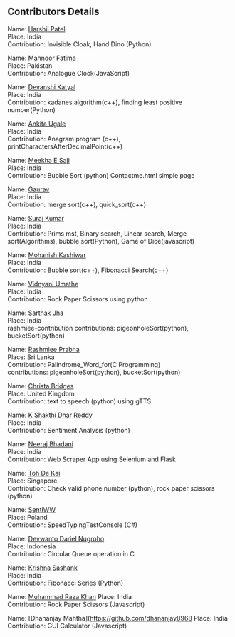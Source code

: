 ## Contributors Details

Name: [Harshil Patel](https://github.com/its-harshil) <br/>
Place: India <br/>
Contribution: Invisible Cloak, Hand Dino (Python)<br/>

Name: [Mahnoor Fatima](https://github.com/Mahnoor123-Fatima) <br/>
Place: Pakistan <br/>
Contribution: Analogue Clock(JavaScript)<br/>

Name: [Devanshi Katyal](https://github.com/devanshi-katyal) <br/>
Place: India <br/>
Contribution: kadanes algorithm(c++), finding least positive number(Python)<br/>

Name: [Ankita Ugale](https://github.com/ankitaugale23) <br/>
Place: India <br/>
Contribution: Anagram program (c++), printCharactersAfterDecimalPoint(c++) <br/>

Name: [Meekha E Saji](https://github.com/meekhasaji) <br/>
Place: India <br/>
Contribution: Bubble Sort (python) Contactme.html simple page<br/>

Name: [Gaurav ](https://github.com/gaurav101b) <br/>
Place: India <br/>
Contribution: merge sort(c++), quick_sort(c++)<br/>

Name: [Suraj Kumar](https://github.com/Surajkumar573) <br/>
Place: India <br/>
Contribution: Prims mst, Binary search, Linear search, Merge sort(Algorithms), bubble sort(Python), Game of Dice(javascript)<br/>

Name: [Mohanish Kashiwar](https://github.com/mk1107) <br/>
Place: India <br/>
Contribution: Bubble sort(c++), Fibonacci Search(c++)<br/>

Name: [Vidnyani Umathe](https://github.com/vidnyani) <br/>
Place: India <br/>
Contribution: Rock Paper Scissors using python<br/>

Name: [Sarthak Jha](https://github.com/Sarthak-Jha) <br/>
Place: India <br/>
rashmiee-contribution
contributions: pigeonholeSort(python), bucketSort(python)

Name: [Rashmiee Prabha](https://github.com/rashmiee) <br/>
Place: Sri Lanka <br/>
Contribution: Palindrome_Word_for(C Programming)<br/>
contributions: pigeonholeSort(python), bucketSort(python)<br/>

Name: [Christa Bridges](https://github.com/cBridges851) <br/>
Place: United Kingdom <br/>
Contribution: text to speech (python) using gTTS <br/>

Name: [K Shakthi Dhar Reddy](https://github.com/Shakthi-Dhar) <br/>
Place: India <br/>
Contribution: Sentiment Analysis (python) <br/>

Name: [Neeraj Bhadani](https://github.com/neeraj-bhadani) <br/>
Place: India <br/>
Contribution: Web Scraper App using Selenium and Flask<br/>

Name: [Toh De Kai](https://github.com/TohDeKai) <br/>
Place: Singapore <br/>
Contribution: Check valid phone number (python), rock paper scissors (python)

Name: [SentiWW](https://github.com/SentiWW) <br/>
Place: Poland <br/>
Contribution: SpeedTypingTestConsole (C#)<br/>

Name: [Devwanto Dariel Nugroho](https://github.com/fortoszone) <br/>
Place: Indonesia <br/>
Contribution: Circular Queue operation in C<br/>

Name: [Krishna Sashank](https://github.com/k-sashank) <br/>
Place: India <br/>
Contribution: Fibonacci Series (Python)<br/>

Name: [Muhammad Raza Khan](https://github.com/BlizZard-bot/)
Place: India <br/>
Contribution: Rock Paper Scissors (Javascript)<br/>

Name: [Dhananjay Mahtha](https://github.com/dhananjay8968
Place: India <br/>
Contribution: GUI Calculator (Javascript)<br/>
